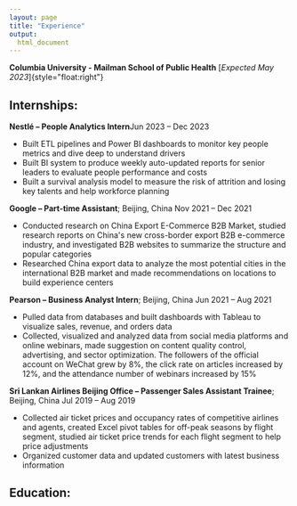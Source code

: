 ```yaml
---
layout: page
title: "Experience"
output: 
  html_document
---
```


**Columbia University - Mailman School of Public Health**  [*Expected May 2023*]{style="float:right"}

## Internships:
**Nestlé – People Analytics Intern**Jun 2023 – Dec 2023
- Built ETL pipelines and Power BI dashboards to monitor key people metrics and dive deep to understand drivers
- Built BI system to produce weekly auto-updated reports for senior leaders to evaluate people performance and costs
- Built a survival analysis model to measure the risk of attrition and losing key talents and help workforce planning

**Google – Part-time Assistant**; Beijing, China Nov 2021 – Dec 2021
- Conducted research on China Export E-Commerce B2B Market, studied research reports on China's new cross-border 
export B2B e-commerce industry, and investigated B2B websites to summarize the structure and popular categories
- Researched China export data to analyze the most potential cities in the international B2B market and made 
recommendations on locations to build experience centers

**Pearson – Business Analyst Intern**; Beijing, China Jun 2021 – Aug 2021
- Pulled data from databases and built dashboards with Tableau to visualize sales, revenue, and orders data
- Collected, visualized and analyzed data from social media platforms and online webinars, made suggestion on 
content quality control, advertising, and sector optimization. The followers of the official account on WeChat grew 
by 8%, the click rate on articles increased by 12%, and the attendance number of webinars increased by 15%

**Sri Lankan Airlines Beijing Office – Passenger Sales Assistant Trainee**; Beijing, China Jul 2019 – Aug 2019
- Collected air ticket prices and occupancy rates of competitive airlines and agents, created Excel pivot tables for off-peak seasons by flight segment, studied air ticket price trends for each flight segment to help price adjustments
- Organized customer data and updated customers with latest business information


## Education:
